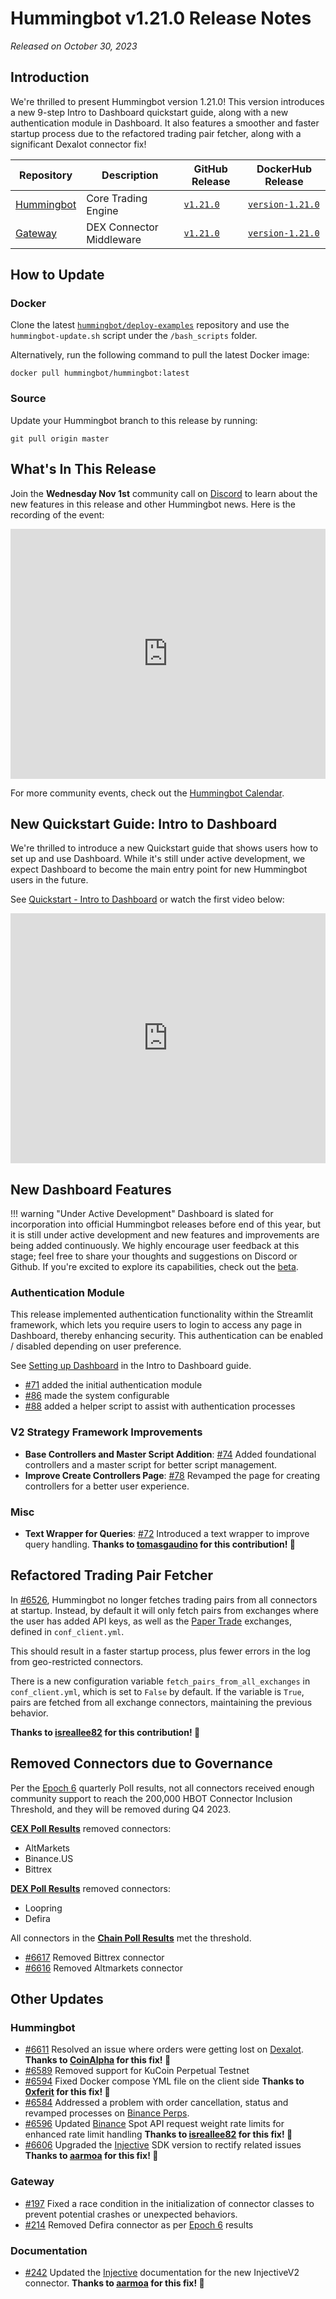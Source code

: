 # Hummingbot v1.21.0 Release Notes

*Released on October 30, 2023*

## Introduction

We're thrilled to present Hummingbot version 1.21.0! This version introduces a new 9-step Intro to Dashboard quickstart guide, along with a new authentication module in Dashboard. It also features a smoother and faster startup process due to the refactored trading pair fetcher, along with a significant Dexalot connector fix!


| Repository | Description | GitHub Release | DockerHub Release |
|------------|-------------|----------------|-------------------|
| [Hummingbot](https://github.com/hummingbot/hummingbot) | Core Trading Engine | [`v1.21.0`](https://github.com/hummingbot/hummingbot/releases/tag/v1.21.0) | [`version-1.21.0`](https://hub.docker.com/r/hummingbot/hummingbot/tags?name=version-1.21.0) |
| [Gateway](https://github.com/hummingbot/gateway) | DEX Connector Middleware | [`v1.21.0`](https://github.com/hummingbot/gateway/releases/tag/v1.21.0) | [`version-1.21.0`](https://hub.docker.com/r/hummingbot/gateway/tags?name=version-1.21.0) |

## How to Update

### Docker

Clone the latest [`hummingbot/deploy-examples`](https://github.com/hummingbot/deploy-examples) repository and use the `hummingbot-update.sh` script under the `/bash_scripts` folder.

Alternatively, run the following command to pull the latest Docker image:

```
docker pull hummingbot/hummingbot:latest
```

### Source

Update your Hummingbot branch to this release by running:

```
git pull origin master
```

## What's In This Release

Join the **Wednesday Nov 1st** community call on [Discord](https://discord.gg/hummingbot) to learn about the new features in this release and other Hummingbot news. Here is the recording of the event:

<iframe style="width:100%; min-height:400px;" src="https://www.youtube.com/embed/ZXl0kB8BBRc" frameborder="0" allow="accelerometer; autoplay; encrypted-media; gyroscope; picture-in-picture" allowfullscreen></iframe>

For more community events, check out the [Hummingbot Calendar](https://www.notion.so/hummingbot-foundation/5c767683f80b45c4934aa8cf755a2ff5?v=4dd057ac162f49c9813e11cec0688204&pvs=4).

## New Quickstart Guide: Intro to Dashboard

We're thrilled to introduce a new Quickstart guide that shows users how to set up and use Dashboard. While it's still under active development, we expect Dashboard to become the main entry point for new Hummingbot users in the future. 

See [Quickstart - Intro to Dashboard](../academy-content/posts/quickstart-dashboard/0-index.md) or watch the first video below:

<iframe style="width:100%; min-height:400px;" src="https://www.youtube.com/embed/a-kenMqRB00" frameborder="0" allow="accelerometer; autoplay; encrypted-media; gyroscope; picture-in-picture" allowfullscreen></iframe>

## New Dashboard Features

!!! warning "Under Active Development"
    Dashboard is slated for incorporation into official Hummingbot releases before end of this year, but it is still under active development and new features and improvements are being added continuously. We highly encourage user feedback at this stage; feel free to share your thoughts and suggestions on Discord or Github. If you're excited to explore its capabilities, check out the [beta](https://github.com/hummingbot/dashboard).

### Authentication Module

This release implemented authentication functionality within the Streamlit framework, which lets you require users to login to access any page in Dashboard, thereby enhancing security. This authentication can be enabled / disabled depending on user preference. 

See [Setting up Dashboard](../academy-content/posts/quickstart-dashboard/2-manage-credentials.md) in the Intro to Dashboard guide.

- [#71](https://github.com/hummingbot/dashboard/pull/71) added the initial authentication module
- [#86](https://github.com/hummingbot/dashboard/pull/86) made the system configurable
- [#88](https://github.com/hummingbot/dashboard/pull/88) added a helper script to assist with authentication processes

### V2 Strategy Framework Improvements

- **Base Controllers and Master Script Addition**: [#74](https://github.com/hummingbot/dashboard/pull/74) Added foundational controllers and a master script for better script management.
- **Improve Create Controllers Page**: [#78](https://github.com/hummingbot/dashboard/pull/78) Revamped the page for creating controllers for a better user experience.

### Misc

- **Text Wrapper for Queries**: [#72](https://github.com/hummingbot/dashboard/pull/72) Introduced a text wrapper to improve query handling. **Thanks to [tomasgaudino](https://github.com/tomasgaudino) for this contribution! 🙏**

## Refactored Trading Pair Fetcher

In [#6526](https://github.com/hummingbot/hummingbot/pull/6526), Hummingbot no longer fetches trading pairs from all connectors at startup. Instead, by default it will only fetch pairs from exchanges where the user has added API keys, as well as the [Paper Trade](/global-configs/paper-trade/) exchanges, defined in `conf_client.yml`.

This should result in a faster startup process, plus fewer errors in the log from geo-restricted connectors.

There is a new configuration variable `fetch_pairs_from_all_exchanges` in `conf_client.yml`, which is set to `False` by default. If the variable is `True`, pairs are fetched from all exchange connectors, maintaining the previous behavior.

**Thanks to [isreallee82](https://github.com/isreallee82) for this contribution! 🙏**

## Removed Connectors due to Governance

Per the [Epoch 6](../blog/posts/2023-10-epoch-6-polls-recap/index.md) quarterly Poll results, not all connectors received enough community support to reach the 200,000 HBOT Connector Inclusion Threshold, and they will be removed during Q4 2023.

[**CEX Poll Results**](https://snapshot.org/#/hbot.eth/proposal/0xb830acb389380f447a996ade4dd39120f5139256a6fa55448ff8d78ef9193de4) removed connectors:

* AltMarkets
* Binance.US
* Bittrex

[**DEX Poll Results**](https://snapshot.org/#/hbot.eth/proposal/0x5fe34c66cefc6438070332d2ab0d807447a9c175eb5e975e5a9a7023cb3c5c83) removed connectors:

* Loopring
* Defira

All connectors in the [**Chain Poll Results**](https://snapshot.org/#/hbot.eth/proposal/0x46a1f7d13701d18a4382665631b90fcf52762c030547f643ff45548403bb96ca) met the threshold.

* [#6617](https://github.com/hummingbot/hummingbot/pull/6617) Removed Bittrex connector
* [#6616](https://github.com/hummingbot/hummingbot/pull/6616) Removed Altmarkets connector

## Other Updates

### Hummingbot

* [#6611](https://github.com/hummingbot/hummingbot/pull/6611) Resolved an issue where orders were getting lost on [Dexalot](/exchanges/dexalot/). **Thanks to [CoinAlpha](https://github.com/CoinAlpha) for this fix! 🙏**
* [#6589](https://github.com/hummingbot/hummingbot/pull/6589) Removed support for KuCoin Perpetual Testnet
* [#6594](https://github.com/hummingbot/hummingbot/pull/6594) Fixed Docker compose YML file on the client side **Thanks to [0xferit](https://github.com/0xferit) for this fix! 🙏**
* [#6584](https://github.com/hummingbot/hummingbot/pull/6584) Addressed a problem with order cancellation, status and revamped processes on [Binance Perps](../exchanges/binance/index.md). 
* [#6596](https://github.com/hummingbot/hummingbot/pull/6596) Updated [Binance](../exchanges/binance/index.md) Spot API request weight rate limits for enhanced rate limit handling **Thanks to [isreallee82](https://github.com/isreallee82) for this fix! 🙏**
* [#6606](https://github.com/hummingbot/hummingbot/pull/6606) Upgraded the [Injective](/exchanges/injective) SDK version to rectify related issues **Thanks to [aarmoa](https://github.com/aarmoa) for this fix! 🙏**

### Gateway

* [#197](https://github.com/hummingbot/gateway/pull/197) Fixed a race condition in the initialization of connector classes to prevent potential crashes or unexpected behaviors.
* [#214](https://github.com/hummingbot/gateway/pull/214) Removed Defira connector as per [Epoch 6](../blog/posts/2023-10-epoch-6-polls-recap/index.md) results

### Documentation

* [#242](https://github.com/hummingbot/hummingbot-site/pull/242) Updated the [Injective](/exchanges/injective) documentation for the new InjectiveV2 connector.  **Thanks to [aarmoa](https://github.com/aarmoa) for this fix! 🙏**
